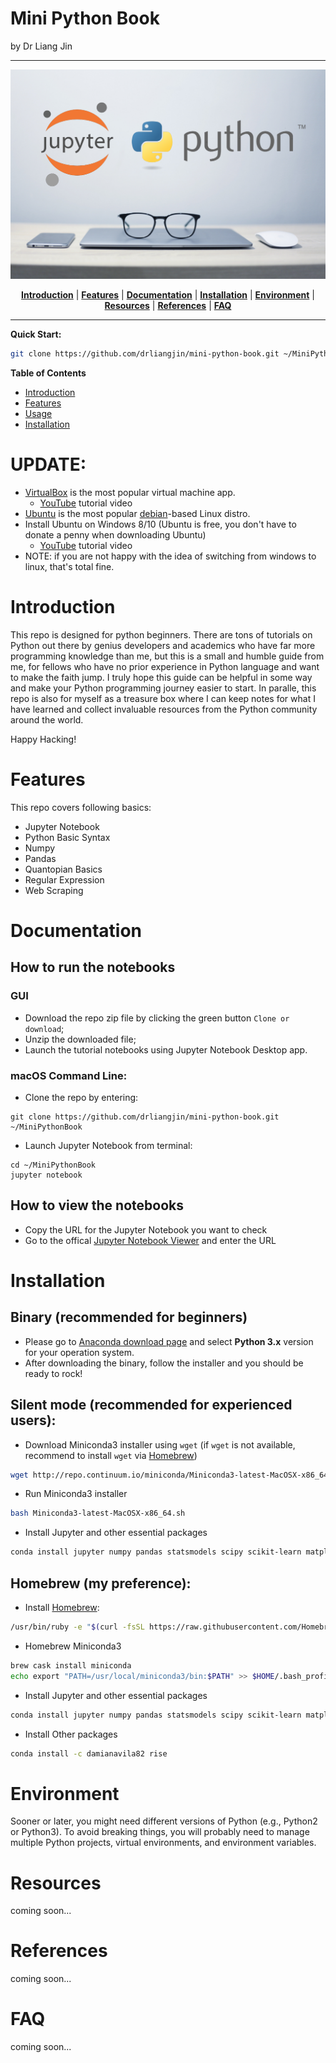 # Mini Python Book
by Dr Liang Jin

- - -

<p align="center"><img src="/assets/img/jupyter_and_python.png" alt="jupyter_and_python"/></p>
<p align="center">
  <b><a href="#introduction">Introduction</a></b>
  |
  <b><a href="#features">Features</a></b>
  |
  <b><a href="#documentation">Documentation</a></b>
  |
  <b><a href="#installation">Installation</a></b>
  |
  <b><a href="#environment">Environment</a></b>
  |
  <b><a href="#resources">Resources</a></b>
  |
  <b><a href="#references">References</a></b>
  |
  <b><a href="#FAQ">FAQ</a></b>  
</p>

- - -
**Quick Start:**

```bash
git clone https://github.com/drliangjin/mini-python-book.git ~/MiniPythonBook
```

<!-- markdown-toc start -->
**Table of Contents**

- [Introduction](#introduction)
- [Features](#features)
- [Usage](#usage)
- [Installation](#installation)

<!-- markdown-toc end -->

# UPDATE:
- [VirtualBox](https://www.virtualbox.org/) is the most popular virtual machine app.
  - [YouTube](https://www.youtube.com/watch?v=sB_5fqiysi4) tutorial video
- [Ubuntu](https://www.ubuntu.com/) is the most popular [debian](https://www.debian.org/)-based Linux distro.
- Install Ubuntu on Windows 8/10 (Ubuntu is free, you don't have to donate a penny when downloading Ubuntu)
  - [YouTube](https://www.youtube.com/watch?v=GKBXLAhNVeQ) tutorial video
- NOTE: if you are not happy with the idea of switching from windows to linux, that's total fine.

# Introduction
This repo is designed for python beginners. There are tons of tutorials on Python out there by genius developers and academics who have far more programming knowledge than me, but this is a small and humble guide from me, for fellows who have no prior experience in Python language and want to make the faith jump. I truly hope this guide can be helpful in some way and make your Python programming journey easier to start. In paralle, this repo is also for myself as a treasure box where I can keep notes for what I have learned and collect invaluable resources from the Python community around the world.

Happy Hacking!

# Features

This repo covers following basics:
- Jupyter Notebook
- Python Basic Syntax
- Numpy
- Pandas
- Quantopian Basics
- Regular Expression
- Web Scraping

# Documentation

## How to run the notebooks

### GUI

- Download the repo zip file by clicking the green button `Clone or download`;
- Unzip the downloaded file;
- Launch the tutorial notebooks using Jupyter Notebook Desktop app.
### macOS Command Line:

- Clone the repo by entering:
```shell
git clone https://github.com/drliangjin/mini-python-book.git ~/MiniPythonBook
```
- Launch Jupyter Notebook from terminal:
```shell
cd ~/MiniPythonBook
jupyter notebook
```
## How to view the notebooks

- Copy the URL for the Jupyter Notebook you want to check
- Go to the offical [Jupyter Notebook Viewer](https://nbviewer.jupyter.org/) and enter the URL

# Installation

## Binary (recommended for beginners)

- Please go to [Anaconda download page](https://www.anaconda.com/download/) and select **Python 3.x** version for your operation system.
- After downloading the binary, follow the installer and you should be ready to rock!

## Silent mode (recommended for experienced users):

- Download Miniconda3 installer using `wget` (if `wget` is not available, recommend to install `wget` via [Homebrew](https://brew.sh/))
```bash
wget http://repo.continuum.io/miniconda/Miniconda3-latest-MacOSX-x86_64.sh
```
- Run Miniconda3 installer
```bash
bash Miniconda3-latest-MacOSX-x86_64.sh
```
- Install Jupyter and other essential packages
```bash
conda install jupyter numpy pandas statsmodels scipy scikit-learn matplotlib seaborn beautifulsoup4 requests
```

## Homebrew (my preference):

- Install [Homebrew](https://brew.sh/):
```bash
/usr/bin/ruby -e "$(curl -fsSL https://raw.githubusercontent.com/Homebrew/install/master/install)"
```
- Homebrew Miniconda3
```bash
brew cask install miniconda
echo export "PATH=/usr/local/miniconda3/bin:$PATH" >> $HOME/.bash_profile
```
- Install Jupyter and other essential packages
```bash
conda install jupyter numpy pandas statsmodels scipy scikit-learn matplotlib seaborn beautifulsoup4 requests
```
- Install Other packages
```bash
conda install -c damianavila82 rise
```
# Environment

Sooner or later, you might need different versions of Python (e.g., Python2 or Python3). To avoid breaking things, you will probably need to manage multiple Python projects, virtual environments, and environment variables.

# Resources

coming soon...

# References

coming soon...

# FAQ

coming soon...
